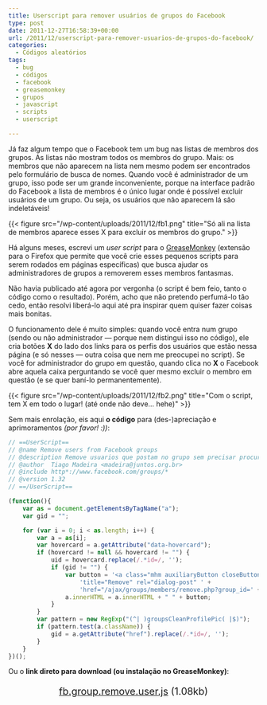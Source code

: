```yaml
---
title: Userscript para remover usuários de grupos do Facebook
type: post
date: 2011-12-27T16:58:39+00:00
url: /2011/12/userscript-para-remover-usuarios-de-grupos-do-facebook/
categories:
  - Códigos aleatórios
tags:
  - bug
  - códigos
  - facebook
  - greasemonkey
  - grupos
  - javascript
  - scripts
  - userscript

---
```

Já faz algum tempo que o Facebook tem um bug nas listas de membros dos grupos. As listas não mostram todos os membros do grupo. Mais: os membros que não aparecem na lista nem mesmo podem ser encontrados pelo formulário de busca de nomes. Quando você é administrador de um grupo, isso pode ser um grande inconveniente, porque na interface padrão do Facebook a lista de membros é o único lugar onde é possível excluir usuários de um grupo. Ou seja, os usuários que não aparecem lá são indeletáveis!

{{< figure src="/wp-content/uploads/2011/12/fb1.png" title="Só ali na lista de membros aparece esses X para excluir os membros do grupo." >}}

Há alguns meses, escrevi um _user script_ para o [GreaseMonkey][1] (extensão para o Firefox que permite que você crie esses pequenos scripts para serem rodados em páginas específicas) que busca ajudar os administradores de grupos a removerem esses membros fantasmas.

Não havia publicado até agora por vergonha (o script é bem feio, tanto o código como o resultado). Porém, acho que não pretendo perfumá-lo tão cedo, então resolvi liberá-lo aqui até pra inspirar quem quiser fazer coisas mais bonitas.

O funcionamento dele é muito simples: quando você entra num grupo (sendo ou não administrador — porque nem distingui isso no código), ele cria botões **X** do lado dos links para os perfis dos usuários que estão nessa página (e só nesses — outra coisa que nem me preocupei no script). Se você for administrador do grupo em questão, quando clica no **X** o Facebook abre aquela caixa perguntando se você quer mesmo excluir o membro em questão (e se quer baní-lo permanentemente).

{{< figure src="/wp-content/uploads/2011/12/fb2.png" title="Com o script, tem X em todo o lugar! (até onde não deve… hehe)" >}}

Sem mais enrolação, eis aqui **o código** para (des-)apreciação e aprimoramentos _(por favor! :))_:

```javascript
// ==UserScript==
// @name Remove users from Facebook groups
// @description Remove usuarios que postam no grupo sem precisar procurar na lista de membros
// @author  Tiago Madeira <madeira@juntos.org.br>
// @include http*://www.facebook.com/groups/*
// @version 1.32
// ==/UserScript==

(function(){
    var as = document.getElementsByTagName("a");
    var gid = "";

    for (var i = 0; i < as.length; i++) {
        var a = as[i];
        var hovercard = a.getAttribute("data-hovercard");
        if (hovercard != null && hovercard != "") {
            uid = hovercard.replace(/.*id=/, '');
            if (gid != "") {
                var button = '<a class="mhm auxiliaryButton closeButton uiCloseButton" ' +
                    'title="Remove" rel="dialog-post" ' +
                    'href="/ajax/groups/members/remove.php?group_id=' + gid + '&uid=' + uid + '"></a>';
                a.innerHTML = a.innerHTML + " " + button;
            }
        }
        var pattern = new RegExp("(^| )groupsCleanProfilePic( |$)");
        if (pattern.test(a.className)) {
            gid = a.getAttribute("href").replace(/.*id=/, '');
        }
    }
})();
```

Ou o **link direto para download (ou instalação no GreaseMonkey)**:

<p style="text-align:center; font-size:1.4em;">
  <a href="/wp-content/uploads/2011/12/fb.group.remove.user.js">fb.group.remove.user.js</a> (1.08kb)
</p>

 [1]: http://www.greasespot.net/

